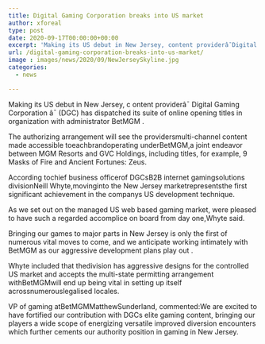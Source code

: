 ```yaml
---
title: Digital Gaming Corporation breaks into US market
author: xforeal 
type: post
date: 2020-09-17T00:00:00+00:00
excerpt: 'Making its US debut in New Jersey, content providerâ¯Digital Gaming Corporationâ¯(DGC) has dispatched itssuite of online opening titlesin organization with operatorBetMGM '
url: /digital-gaming-corporation-breaks-into-us-market/
image : images/news/2020/09/NewJerseySkyline.jpg
categories:
  - news

---
```

Making its US debut in New Jersey, c <span data-contrast="none">ontent providerâ¯ </span><span data-contrast="none">Digital Gaming Corporation </span><span data-contrast="none">â¯ </span><span data-contrast="none">(DGC) has dispatched its </span><span data-contrast="none">suite of online opening titles </span><span data-contrast="none">in organization with administrator </span><span data-contrast="none">BetMGM </span><span data-contrast="none">. </span>

<span data-contrast="none">The authorizing arrangement will see the providersmulti-channel content made accessible toeachbrandoperating underBetMGM,a joint endeavor between MGM Resorts and GVC Holdings, including titles, for example, 9 Masks of Fire and Ancient Fortunes: Zeus. </span><span data-ccp-props='{"134233117":true,"134233118":true,"335551550":6,"335551620":6,"335559739":390}' />

<span data-contrast="none">According tochief business officerof DGCsB2B internet gamingsolutions divisionNeill Whyte,movinginto the New Jersey marketrepresentsthe first significant achievement in the companys US development technique. </span><span data-ccp-props='{"134233117":true,"134233118":true,"335551550":6,"335551620":6,"335559739":390}' />

<span data-contrast="none">As we set out on the managed US web based gaming market, were pleased to have such a regarded accomplice on board from day one,Whyte said. </span>

<span data-contrast="none">Bringing our games to major parts in New Jersey is only the first of numerous vital moves to come, and we anticipate working intimately with </span><span data-contrast="none">BetMGM </span><span data-contrast="none">as our aggressive development plans play out </span><span data-contrast="none">. </span><span data-ccp-props='{"134233117":true,"134233118":true,"335551550":6,"335551620":6,"335559739":390}' />

<span data-contrast="none">Whyte included that thedivision has aggressive designs for the controlled US market and accepts the multi-state permitting arrangement withBetMGMwill end up being vital in setting up itself acrossnumerouslegalised locales. </span><span data-ccp-props='{"134233117":true,"134233118":true,"335551550":6,"335551620":6,"335559739":390}' />

<span data-contrast="none">VP of gaming atBetMGMMatthewSunderland, commented:We are excited to have fortified our contribution with DGCs elite gaming content, bringing our players a wide scope of energizing versatile improved diversion encounters which further cements our authority position in gaming in New Jersey. </span><span data-ccp-props='{"134233117":true,"134233118":true,"335551550":6,"335551620":6,"335559739":390}' />